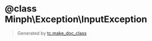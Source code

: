 # @class Minph\Exception\InputException




>Generated by [tc.make_doc_class](https://github.com/ISSKJ/toolc-dist/)
